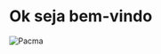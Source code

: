 # Ok seja bem-vindo
![Pacma](https://media.cdnandroid.com/5c/04/38/6a/4f/imagen-pacman-classic-0big.jpg)
